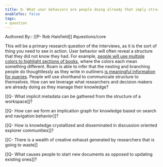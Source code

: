 ```yaml
---
title: Q- What user behaviors are people doing already that imply structure that is not being instantiated into a literal structure
enableToc: false
tags:
- question
---
```

Authored By:: [[P- Rob Haisfield]]
#questions/core

This will be a primary research question of the interviews, as it is the sort of thing you need to see in action. User behavior will often reveal a structure that they did not know they had. For example, [people will use multiple colors to highlight sections of books](https://twitter.com/elzr/status/1373492338207698944?s=20), where the colors each mean something different. Roam is able to infer that the nesting and branching people do thoughtlessly as they write in outliners [is meaningful information for queries](https://twitter.com/elzr/status/1373492338207698944?s=20). People will use shorthand to communicate structure to themselves. How can we leverage what researchers and decision makers are already doing as they manage their knowledge?

[[Q- What implicit metadata can be gathered from the structure of a workspace]]?

[[Q- How can we form an implication graph for knowledge based on search and navigation behavior]]?

[[Q- How is knowledge crystallized and disseminated in discussion oriented explorer communities]]?

[[C- There is a wealth of creative exhaust generated by researchers that is going to waste]]

[[Q- What causes people to start new documents as opposed to updating existing ones]]?